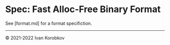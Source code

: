 Spec: Fast Alloc-Free Binary Format
===================================

See [format.md] for a format specifiction.

---

© 2021-2022 Ivan Korobkov
